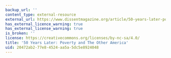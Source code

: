 ```yaml
---
backup_url: ''
content_type: external-resource
external_url: https://www.dissentmagazine.org/article/50-years-later-poverty-and-the-other-america
has_external_licence_warning: true
has_external_license_warning: true
is_broken: ''
license: https://creativecommons.org/licenses/by-nc-sa/4.0/
title: '50 Years Later: Poverty and The Other America'
uid: 20472ab2-77e8-4524-aa5a-5dc5e8924048
---
```

